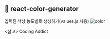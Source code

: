 ## 🎨 react-color-generator
입력된 색상 농도별로 생성하기(values.js 사용)
![color](https://user-images.githubusercontent.com/74355328/131240877-2dc1015c-f70e-4968-a4de-a87768677f82.png)

<참고>
Coding Addict
